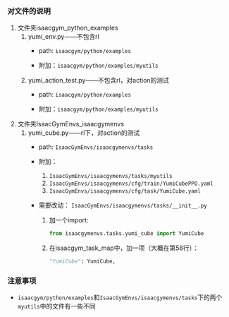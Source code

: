 ### 对文件的说明

1. 文件夹isaacgym_python_examples
    1. yumi_env.py——不包含rl
        * path: `isaacgym/python/examples`

        * 附加：`isaacgym/python/examples/myutils`
    2. yumi_action_test.py——不包含rl，对action的测试
        * path: `isaacgym/python/examples`

        * 附加：`isaacgym/python/examples/myutils`
2. 文件夹IsaacGymEnvs_isaacgymenvs
    1. yumi_cube.py——rl下，对action的测试
        * path: `IsaacGymEnvs/isaacgymenvs/tasks`

        * 附加：
          1. `IsaacGymEnvs/isaacgymenvs/tasks/myutils`
          2. `IsaacGymEnvs/isaacgymenvs/cfg/train/YumiCubePPO.yaml`
          3. `IsaacGymEnvs/isaacgymenvs/cfg/task/YumiCube.yaml`

        * 需要改动：
          `IsaacGymEnvs/isaacgymenvs/tasks/__init__.py`
          1. 加一个import:
              ```python
              from isaacgymenvs.tasks.yumi_cube import YumiCube
              ```
          2. 在isaacgym_task_map中，加一项（大概在第58行）：
              ```python
              "YumiCube": YumiCube,
              ```

### 注意事项

* `isaacgym/python/examples`和`IsaacGymEnvs/isaacgymenvs/tasks`下的两个`myutils`中的文件有一些不同